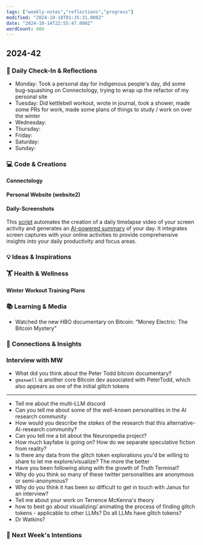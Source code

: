 ```yaml
---
tags: ["weekly-notes","reflections","progress"]
modified: "2024-10-18T01:35:31.000Z"
date: "2024-10-14T22:55:47.000Z"
wordCount: 404
---
```

## 2024-42
### 🌟 Daily Check-In & Reflections
- Monday: Took a personal day for indigenous people's day, did some bug-squashing on Connectology, trying to wrap up the refactor of my personal site
- Tuesday: Did kettlebell workout, wrote in journal, took a shower, made some PRs for work, made some plans of things to study / work on over the winter
- Wednesday:
- Thursday:
- Friday:
- Saturday:
- Sunday:

### 💻 Code & Creations

#### Connectology

#### Personal Website (website2)

#### Daily-Screenshots

This [script](https://github.com/ejfox/daily-screenshots) automates the creation of a daily timelapse video of your screen activity and generates an [AI-powered summary](https://cloud.google.com/vertex-ai/generative-ai/docs/samples/generativeaionvertexai-gemini-video-with-audio#generativeaionvertexai_gemini_video_with_audio-nodejs) of your day. It integrates screen captures with your online activities to provide comprehensive insights into your daily productivity and focus areas.

### 💡 Ideas & Inspirations


### 🏋️ Health & Wellness

#### Winter Workout Training Plans
<!-- Note any physical activity, mindfulness practice, or self-care -->


### 📚 Learning & Media
<!-- Books, articles, movies, TV shows, podcasts consumed -->
- Watched the new HBO documentary on Bitcoin: “Money Electric: The Bitcoin Mystery”

### 🔗 Connections & Insights
<!-- Note any interesting connections between ideas or new realizations -->

### Interview with MW
- What did you think about the Peter Todd bitcoin documentary?
- `gmaxwell` is another core Bitcoin dev associated with PeterTodd, which also appears as one of the initial glitch tokens

---

- Tell me about the multi-LLM discord
- Can you tell me about some of the well-known personalities in the AI research community
- How would you describe the *stakes* of the research that this alternative-AI-research community?
- Can you tell me a bit about the Neuronpedia project?
- How much kayfabe is going on? How do we separate speculative fiction from reality?
- Is there any data from the glitch token explorations you'd be willing to share to let me explore/visualize? The more the better
- Have you been following along with the growth of Truth Terminal?
- Why do you think so many of these twitter personalities are anonymous or semi-anonymous?
- Why do you think it has been so difficult to get in touch with Janus for an interview?
- Tell me about your work on Terrence McKenna's theory
- how to best go about visualizing/ animating the process of finding glitch tokens - applicable to other LLMs? Do all LLMs have glitch tokens?
- Dr Watkins?

### 🎯 Next Week's Intentions
<!-- What do you want to focus on or accomplish next week? -->
